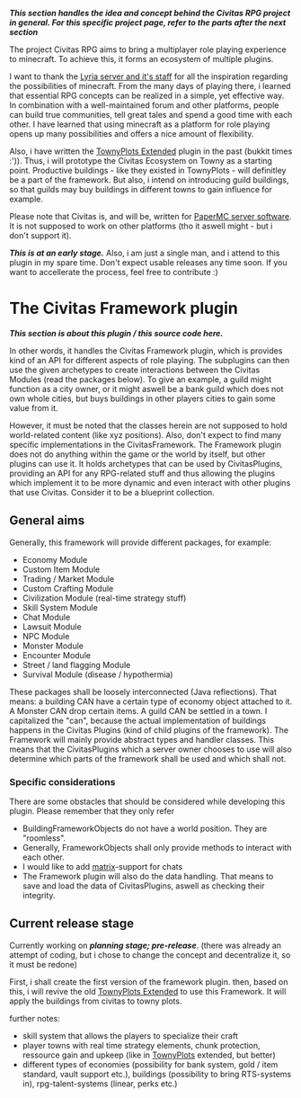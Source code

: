 ***This section handles the idea and concept behind the Civitas RPG project in general. For this specific project page, refer to the parts after the next section***

The project Civitas RPG aims to bring a multiplayer role playing experience to minecraft. To achieve this, it forms an ecosystem of multiple plugins. 


I want to thank the [Lyria server and it's staff](https://lyriaserver.de) for all the inspiration regarding the possibilities of minecraft. From the many days of playing there, i learned that essential RPG concepts can be realized in a simple, yet effective way. In combination with a well-maintained forum and other platforms, people can build true communities, tell great tales and spend a good time with each other. I have learned that using minecraft as a platform for role playing opens up many possibilities and offers a nice amount of flexibility.

Also, i have written the [TownyPlots Extended](https://www.curseforge.com/minecraft/bukkit-plugins/townyplots) plugin in the past (bukkit times :')). Thus, i will prototype the Civitas Ecosystem on Towny as a starting point. Productive buildings - like they existed in TownyPlots - will definitley be a part of the framework. But also, i intend on introducing guild buildings, so that guilds may buy buildings in different towns to gain influence for example.

Please note that Civitas is, and will be, written for [PaperMC server software](https://papermc.io/). It is not supposed to work on other platforms (tho it aswell might - but i don't support it).

***This is at an early stage.*** Also, i am just a single man, and i attend to this plugin in my spare time. Don't expect usable releases any time soon.
If you want to accellerate the process, feel free to contribute :) 

# The Civitas Framework plugin

***This section is about this plugin / this source code here.*** 

In other words, it handles the Civitas Framework plugin, which is provides kind of an API for different aspects of role playing. The subplugins can then use the given archetypes to create interactions between the Civitas Modules (read the packages below). To give an example, a guild might function as a city owner, or it might aswell be a bank guild which does not own whole cities, but buys buildings in other players cities to gain some value from it.

However, it must be noted that the classes herein are not supposed to hold world-related content (like xyz positions). Also, don't expect to find many specific implementations in the CivitasFramework. The Framework plugin does not do anything within the game or the world by itself, but other plugins can use it. 
It holds archetypes that can be used by CivitasPlugins, providing an API for any RPG-related stuff and thus allowing the plugins which implement it to be more dynamic and even interact with other plugins that use Civitas. 
Consider it to be a blueprint collection.

## General aims

Generally, this framework will provide different packages, for example:

* Economy Module
* Custom Item Module
* Trading / Market Module
* Custom Crafting Module
* Civilization Module (real-time strategy stuff)
* Skill System Module
* Chat Module
* Lawsuit Module
* NPC Module
* Monster Module
* Encounter Module
* Street / land flagging Module
* Survival Module (disease / hypothermia)

These packages shall be loosely interconnected (Java reflections). That means: a building CAN have a certain type of economy object attached to it. A Monster CAN drop certain items. A guild CAN be settled in a town. I capitalized the "can", because the actual implementation of buildings happens in the Civitas Plugins (kind of child plugins of the framework). The Framework will mainly provide abstract types and handler classes.
This means that the CivitasPlugins which a server owner chooses to use will also determine which parts of the framework shall be used and which shall not.

### Specific considerations
There are some obstacles that should be considered while developing this plugin. Please remember that they only refer

* BuildingFrameworkObjects do not have a world position. They are "roomless". 
* Generally, FrameworkObjects shall only provide methods to interact with each other.
* I would like to add [matrix](https://www.matrix.org)-support for chats
* The Framework plugin will also do the data handling. That means to save and load the data of CivitasPlugins, aswell as checking their integrity.


## Current release stage

Currently working on ***planning stage; pre-release***.
(there was already an attempt of coding, but i chose to change the concept and decentralize it, so it must be redone)

First, i shall create the first version of the framework plugin. then, based on this, i will revive the old [TownyPlots Extended](https://cursefire.com/minecraft/bukkit-plugins/townyplots) to use this Framework. It will apply the buildings from civitas to towny plots.



further notes:
* skill system that allows the players to specialize their craft
* player towns with real time strategy elements, chunk protection, ressource gain and upkeep (like in [TownyPlots](https://dev.bukkit.org/projects/townyplots) extended, but better) 
* different types of economies (possibility for bank system, gold / item standard, vault support etc.), buildings (possibility to bring RTS-systems in), rpg-talent-systems (linear, perks etc.)



